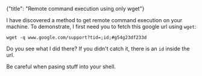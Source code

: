 {"title": "Remote command execution using only wget"}

I have discovered a method to get remote command execution on your machine.
To demonstrate, I first need you to fetch this google url using `wget`:

    wget -q www.google.com/support?tid=;id;#g54g23df233d

Do you see what I did there? If you didn't catch it, there is an `id` inside 
the url. 

Be careful when pasing stuff into your shell.
